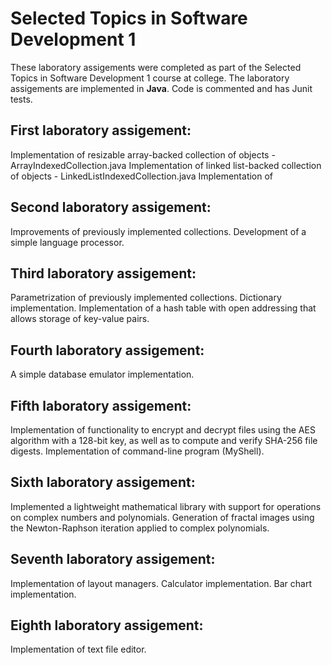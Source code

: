 # Selected Topics in Software Development 1

These laboratory assigements were completed as part of the Selected Topics in Software Development 1 course at college. 
The laboratory assigements are implemented in **Java**.
Code is commented and has Junit tests.


## First laboratory assigement: 
Implementation of resizable array-backed collection of objects - ArrayIndexedCollection.java 
Implementation of linked list-backed collection of objects - LinkedListIndexedCollection.java
Implementation of 

## Second laboratory assigement: 
Improvements of previously implemented collections. 
Development of a simple language processor.

## Third laboratory assigement: 
Parametrization of previously implemented collections. Dictionary implementation. Implementation of a hash table with open addressing that allows storage of key-value pairs.

## Fourth laboratory assigement: 
A simple database emulator implementation.

## Fifth laboratory assigement: 
Implementation of functionality to encrypt and decrypt files using the AES algorithm with a 128-bit key, as well as to compute and verify SHA-256 file digests. Implementation of command-line program (MyShell).

## Sixth laboratory assigement: 
Implemented a lightweight mathematical library with support for operations on complex numbers and polynomials. Generation of fractal images using the Newton-Raphson iteration applied to complex polynomials.

## Seventh laboratory assigement: 
Implementation of layout managers. Calculator implementation. Bar chart implementation.

## Eighth laboratory assigement: 
Implementation of text file editor.
